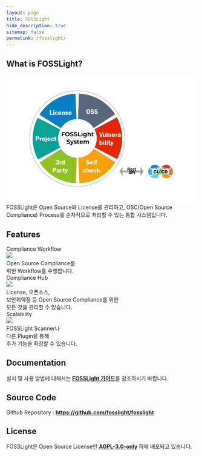 ```yaml
---
layout: page
title: FOSSLight
hide_description: true
sitemap: false
permalink: /fosslight/
---
```


## What is FOSSLight?

<img src="../assets/img/fosslight_system.jpg" alt="FOSSLight System"><br>
FOSSLight은 Open Source와 License를 관리하고, OSC(Open Source Compliance) Process를 순차적으로 처리할 수 있는 통합 시스템입니다.

## Features

<div class="flex-container">
  <div class="flex-contents">
    <div>
      <div id="feature_title">
        Compliance Workflow
      </div>
      <div id="feature_img">
        <img src="https://img.icons8.com/pastel-glyph/50/000000/workflow-cycle--v1.png"/>
      </div>
      <div id="feature_content">
        Open Source Compliance를<br>위한 Workflow를 수행합니다.
      </div>
    </div>
  </div>

  <div class="flex-contents">
    <div>
      <div id="feature_title">
        Compliance Hub
      </div>
      <div id="feature_img">
        <img src="https://img.icons8.com/wired/64/000000/hub.png"/>
      </div>
      <div id="feature_content">
        License, 오픈소스,<br>보안취약점 등 Open Source Compliance를 위한<br>모든 것을 관리할 수 있습니다.
      </div>
    </div>
  </div>

  <div class="flex-contents">
    <div>
      <div id="feature_title">
        Scalability
      </div>
      <div id="feature_img">
        <img src="https://img.icons8.com/wired/64/000000/plugin.png"/>
      </div>
      <div id="feature_content">
        FOSSLight Scanner나<br>다른 Plugin을 통해<br>추가 기능을 확장할 수 있습니다.
      </div>
    </div>
  </div>
</div>

## Documentation

설치 및 사용 방법에 대해서는 <a href="https://fosslight.org/fosslight-guide/"><b>FOSSLight 가이드</b></a>를 참조하시기 바랍니다.

## Source Code

Github Repository : <a href="https://github.com/fosslight/fosslight"><b>https://github.com/fosslight/fosslight</b></a>

## License

FOSSLight은 Open Source License인 <a href="https://github.com/fosslight/fosslight_system/blob/main/LICENSE"><b>AGPL-3.0-only</b></a> 하에 배포되고 있습니다.
